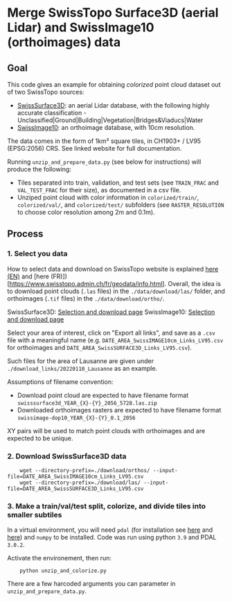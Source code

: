 # Merge SwissTopo Surface3D (aerial Lidar) and SwissImage10 (orthoimages) data


## Goal 
This code gives an example for obtaining _colorized_ point cloud dataset out of two SwissTopo sources:
- [SwissSurface3D](https://www.swisstopo.admin.ch/fr/geodata/height/surface3d.html): an aerial Lidar database, with the following highly accurate classification - Unclassified|Ground|Building|Vegetation|Bridges&Viaducs|Water
- [SwissImage10](https://www.swisstopo.admin.ch/en/geodata/images/ortho/swissimage10.html): an orthoimage database, with 10cm resolution.

The data comes in the form of 1km² square tiles, in CH1903+ / LV95 (EPSG:2056) CRS. See linked website for full documentation.

Running `unzip_and_prepare_data.py` (see below for instructions) will produce the following:

- Tiles separated into train, validation, and test sets (see `TRAIN_FRAC` and `VAL_TEST_FRAC` for their size), as documented in a csv file.
- Unziped point cloud with color information in `colorized/train/`, `colorized/val/`, and `colorized/test/` subfolders (see `RASTER_RESOLUTION` to choose color resolution among 2m and 0.1m).

## Process

### 1. Select you data
How to select data and download on SwissTopo website is explained [here (EN)](https://www.swisstopo.admin.ch/en/geodata/info.html) and [here (FR)])[https://www.swisstopo.admin.ch/fr/geodata/info.html].
Overall, the idea is to download point clouds (`.las` files) in the `./data/download/las/` folder, and orthoimages (`.tif` files) in the `./data/download/ortho/`.

SwissSurface3D: [Selection and download page](https://www.swisstopo.admin.ch/fr/geodata/height/surface3d.html)
SwissImage10: [Selection and download page](https://www.swisstopo.admin.ch/en/geodata/images/ortho/swissimage10.html)

Select your area of interest, click on "Export all links", and save as a `.csv` file with a meaningful name (e.g. `DATE_AREA_SwissIMAGE10cm_Links_LV95.csv` for orthoimages and `DATE_AREA_SwissSURFACE3D_Links_LV95.csv`).

Such files for the area of Lausanne are given under `./download_links/20220110_Lausanne` as an example.

Assumptions of filename convention:
- Download point cloud are expected to have filename format `swisssurface3d_YEAR_{X}-{Y}_2056_5728.las.zip`
- Downloaded orthoimages rasters are expected to have filename format `swissimage-dop10_YEAR_{X}-{Y}_0.1_2056`

XY pairs will be used to match point clouds with orthoimages and are expected to be unique. 

### 2. Download SwissSurface3D data

```
    wget --directory-prefix=./download/orthos/ --input-file=DATE_AREA_SwissIMAGE10cm_Links_LV95.csv
    wget --directory-prefix=./download/las/ --input-file=DATE_AREA_SwissSURFACE3D_Links_LV95.csv
```
### 3. Make a train/val/test split, colorize, and divide tiles into smaller subtiles

In a virtual environment, you will need `pdal` (for installation see [here](https://pdal.io/quickstart.html) and [here](https://opensourceoptions.com/blog/install-pdal-for-python-with-anaconda/)) and `numpy` to be installed. Code was run using python `3.9` and PDAL `3.0.2`.

Activate the environement, then run:

```
    python unzip_and_colorize.py
```
There are a few harcoded arguments you can parameter in `unzip_and_prepare_data.py`.


